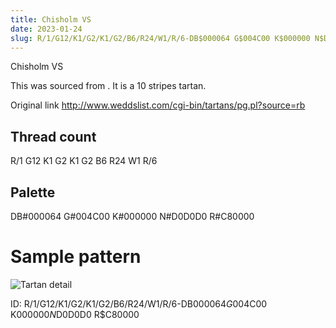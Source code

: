 ```yaml
---
title: Chisholm VS
date: 2023-01-24
slug: R/1/G12/K1/G2/K1/G2/B6/R24/W1/R/6-DB$000064 G$004C00 K$000000 N$D0D0D0 R$C80000
---
```

Chisholm VS

This was sourced from <no value>.  It is a 10 stripes tartan.

Original link http://www.weddslist.com/cgi-bin/tartans/pg.pl?source=rb

## Thread count
R/1 G12 K1 G2 K1 G2 B6 R24 W1 R/6

## Palette
DB#000064 G#004C00 K#000000 N#D0D0D0 R#C80000

# Sample pattern

![Tartan detail](tartan.png "R/1 G12 K1 G2 K1 G2 B6 R24 W1 R/6 tartan")

ID: R/1/G12/K1/G2/K1/G2/B6/R24/W1/R/6-DB$000064 G$004C00 K$000000 N$D0D0D0 R$C80000